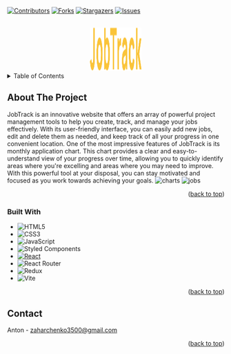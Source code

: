 <a name="readme-top"></a>




[![Contributors][contributors-shield]][contributors-url]
[![Forks][forks-shield]][forks-url]
[![Stargazers][stars-shield]][stars-url]
[![Issues][issues-shield]][issues-url]



<!-- PROJECT LOGO -->
<br />
<div align="center">
  <a href="https://github.com/Black-Catt/JobTrack">
    <img src="./src/assets/images/logo.svg" alt="Logo" width="120" height="100">
 
  </a>
</div>





<!-- TABLE OF CONTENTS -->
<details>
  <summary>Table of Contents</summary>
  <ul>
    <li>
      <a href="#about-the-project">About The Project</a>
      <ul>
        <li><a href="#built-with">Built With</a></li>
      </ul>
    </li>
    </li>
    <li><a href="#contact">Contact</a></li>
  </ul>
</details>

<!-- ABOUT THE PROJECT -->
## About The Project
JobTrack is an innovative website that offers an array of powerful project management tools to help you create, track, and manage your jobs effectively. 
With its user-friendly interface, you can easily add new jobs, edit and delete them as needed, and keep track of all your progress in one convenient location.
One of the most impressive features of JobTrack is its monthly application chart. 
This chart provides a clear and easy-to-understand view of your progress over time, allowing you to quickly identify areas where you're excelling and areas where you may need to improve. 
With this powerful tool at your disposal, you can stay motivated and focused as you work towards achieving your goals.
![charts](https://user-images.githubusercontent.com/106864247/234664396-306d4a87-9ac9-43dd-9c0b-906026dab5fd.gif)
![jobs](https://user-images.githubusercontent.com/106864247/234665160-369391a2-87e9-45eb-b447-0449318073d2.gif)


<p align="right">(<a href="#readme-top">back to top</a>)</p>



### Built With


* ![HTML5](https://img.shields.io/badge/html5-%23E34F26.svg?style=for-the-badge&logo=html5&logoColor=white)
* ![CSS3](https://img.shields.io/badge/css3-%231572B6.svg?style=for-the-badge&logo=css3&logoColor=white)
* ![JavaScript](https://img.shields.io/badge/javascript-%23323330.svg?style=for-the-badge&logo=javascript&logoColor=%23F7DF1E)
* ![Styled Components](https://img.shields.io/badge/styled--components-DB7093?style=for-the-badge&logo=styled-components&logoColor=white)
* [![React][React.js]][React-url]
* ![React Router](https://img.shields.io/badge/React_Router-CA4245?style=for-the-badge&logo=react-router&logoColor=white)
* ![Redux](https://img.shields.io/badge/redux-%23593d88.svg?style=for-the-badge&logo=redux&logoColor=white)
* ![Vite](https://img.shields.io/badge/vite-%23646CFF.svg?style=for-the-badge&logo=vite&logoColor=white)





<p align="right">(<a href="#readme-top">back to top</a>)</p>



<!-- CONTACT -->
## Contact

Anton - zaharchenko3500@gmail.com


<p align="right">(<a href="#readme-top">back to top</a>)</p>



[contributors-shield]: https://img.shields.io/github/contributors/Black-Catt/JobTrack.svg?style=for-the-badge
[contributors-url]: https://github.com/Black-Catt/JobTrack/graphs/contributors
[forks-shield]: https://img.shields.io/github/forks/Black-Catt/JobTrack.svg?style=for-the-badge
[forks-url]: https://github.com/Black-Catt/JobTrack/network/members
[stars-shield]: https://img.shields.io/github/stars/Black-Catt/JobTrack.svg?style=for-the-badge
[stars-url]: https://github.com/Black-Catt/JobTrack/stargazers
[issues-shield]: https://img.shields.io/github/issues/Black-Catt/JobTrack.svg?style=for-the-badge
[issues-url]: https://github.com/Black-Catt/JobTrack/issues
[product-screenshot]: images/screenshot.png
[React.js]: https://img.shields.io/badge/React-20232A?style=for-the-badge&logo=react&logoColor=61DAFB
[React-url]: https://reactjs.org/

